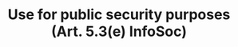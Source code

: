 ---
draft: "false"
title: "Use for public security purposes (Art. 5.3(e) InfoSoc)"
<!--- REQUIRED: title of the exception as used in the list of exception on the homepage --->
short: "info53e"
<!--- REQUIRED: short code of the exception --->
summary: ""
<!--- REQUIRED: summary of the the excption - no more than 400 characters--->
linklaw: ""
<!--- OPTIONAL: link to the exception on eur-lex ---> 
---
